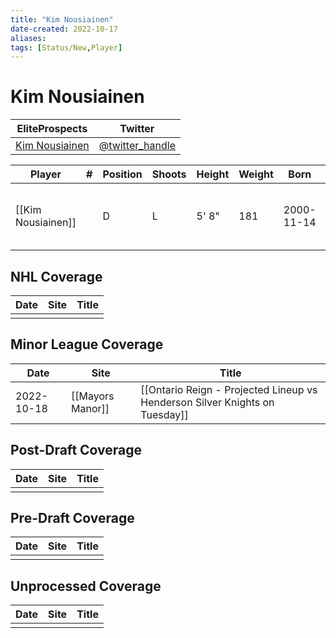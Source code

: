 ```yaml
---
title: "Kim Nousiainen"
date-created: 2022-10-17
aliases: 
tags: [Status/New,Player]
---
```


# Kim Nousiainen

| EliteProspects                                                                | Twitter                                 |
| ----------------------------------------------------------------------------- | --------------------------------------- |
| [Kim Nousiainen](https://www.eliteprospects.com/player/332966/kim-nousiainen) | [@twitter_handle](https://twitter.com/) |

| Player             | \#  | Position | Shoots | Height | Weight | Born       | Birthplace  | Draft                        |
| ------------------ | --- | -------- | ------ | ------ | ------ | ---------- | ----------- | ---------------------------- |
| [[Kim Nousiainen]] |     | D        | L      | 5' 8"  | 181    | 2000-11-14 | Kuopio, FIN | LAK 4th Rd 2019, 119 overall | 



## NHL  Coverage
| Date | Site | Title |
| ---- | ---- | ----- |
|      |      |       |



## Minor League Coverage
| Date | Site | Title |
| ---- | ---- | ----- |
| 2022-10-18 | [[Mayors Manor]] | [[Ontario Reign - Projected Lineup vs Henderson Silver Knights on Tuesday]]                                                                                                       |



## Post-Draft Coverage
| Date | Site | Title |
| ---- | ---- | ----- |
|      |      |       |



## Pre-Draft Coverage
| Date | Site | Title |
| ---- | ---- | ----- |
|      |      |       |


## Unprocessed Coverage
| Date | Site | Title |
| ---- | ---- | ----- |
|      |      |       |
